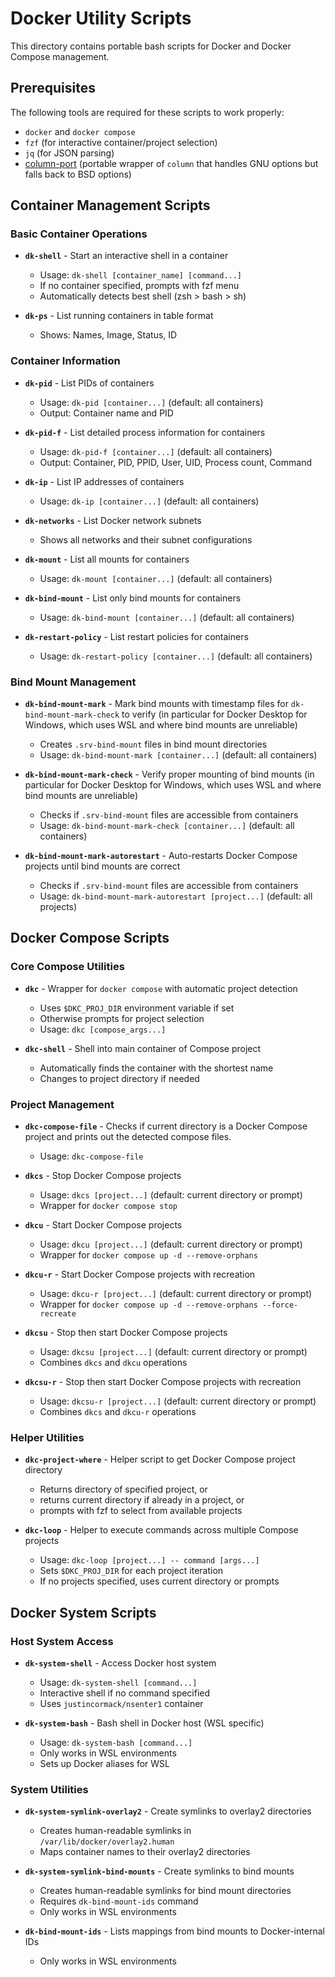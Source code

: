 # Docker Utility Scripts

This directory contains portable bash scripts for Docker and Docker Compose management.

## Prerequisites

The following tools are required for these scripts to work properly:

- `docker` and `docker compose`
- `fzf` (for interactive container/project selection)
- `jq` (for JSON parsing)
- [column-port](../unixy/column-port.sh) (portable wrapper of `column` that handles GNU options but falls back to BSD options)

## Container Management Scripts

### Basic Container Operations

- **`dk-shell`** - Start an interactive shell in a container
  - Usage: `dk-shell [container_name] [command...]`
  - If no container specified, prompts with fzf menu
  - Automatically detects best shell (zsh > bash > sh)

- **`dk-ps`** - List running containers in table format
  - Shows: Names, Image, Status, ID

### Container Information

- **`dk-pid`** - List PIDs of containers
  - Usage: `dk-pid [container...]` (default: all containers)
  - Output: Container name and PID

- **`dk-pid-f`** - List detailed process information for containers
  - Usage: `dk-pid-f [container...]` (default: all containers)
  - Output: Container, PID, PPID, User, UID, Process count, Command

- **`dk-ip`** - List IP addresses of containers
  - Usage: `dk-ip [container...]` (default: all containers)

- **`dk-networks`** - List Docker network subnets
  - Shows all networks and their subnet configurations

- **`dk-mount`** - List all mounts for containers
  - Usage: `dk-mount [container...]` (default: all containers)

- **`dk-bind-mount`** - List only bind mounts for containers
  - Usage: `dk-bind-mount [container...]` (default: all containers)

- **`dk-restart-policy`** - List restart policies for containers
  - Usage: `dk-restart-policy [container...]` (default: all containers)

### Bind Mount Management

- **`dk-bind-mount-mark`** - Mark bind mounts with timestamp files for
    `dk-bind-mount-mark-check` to verify (in particular for Docker Desktop for
    Windows, which uses WSL and where bind mounts are unreliable)
  - Creates `.srv-bind-mount` files in bind mount directories
  - Usage: `dk-bind-mount-mark [container...]` (default: all containers)

- **`dk-bind-mount-mark-check`** - Verify proper mounting of bind mounts
    (in particular for Docker Desktop for Windows, which uses WSL and where bind mounts are
    unreliable)
  - Checks if `.srv-bind-mount` files are accessible from containers
  - Usage: `dk-bind-mount-mark-check [container...]` (default: all containers)

- **`dk-bind-mount-mark-autorestart`** - Auto-restarts Docker Compose projects
    until bind mounts are correct
  - Checks if `.srv-bind-mount` files are accessible from containers
  - Usage: `dk-bind-mount-mark-autorestart [project...]` (default: all projects)

## Docker Compose Scripts

### Core Compose Utilities

- **`dkc`** - Wrapper for `docker compose` with automatic project detection
  - Uses `$DKC_PROJ_DIR` environment variable if set
  - Otherwise prompts for project selection
  - Usage: `dkc [compose_args...]`

- **`dkc-shell`** - Shell into main container of Compose project
  - Automatically finds the container with the shortest name
  - Changes to project directory if needed

### Project Management

- **`dkc-compose-file`** - Checks if current directory is a Docker Compose project
    and prints out the detected compose files.
  - Usage: `dkc-compose-file`

- **`dkcs`** - Stop Docker Compose projects
  - Usage: `dkcs [project...]` (default: current directory or prompt)
  - Wrapper for `docker compose stop`

- **`dkcu`** - Start Docker Compose projects
  - Usage: `dkcu [project...]` (default: current directory or prompt)
  - Wrapper for `docker compose up -d --remove-orphans`

- **`dkcu-r`** - Start Docker Compose projects with recreation
  - Usage: `dkcu-r [project...]` (default: current directory or prompt)
  - Wrapper for `docker compose up -d --remove-orphans --force-recreate`

- **`dkcsu`** - Stop then start Docker Compose projects
  - Usage: `dkcsu [project...]` (default: current directory or prompt)
  - Combines `dkcs` and `dkcu` operations

- **`dkcsu-r`** - Stop then start Docker Compose projects with recreation
  - Usage: `dkcsu-r [project...]` (default: current directory or prompt)
  - Combines `dkcs` and `dkcu-r` operations

### Helper Utilities

- **`dkc-project-where`** - Helper script to get Docker Compose project directory
  - Returns directory of specified project, or
  - returns current directory if already in a project, or
  - prompts with fzf to select from available projects

- **`dkc-loop`** - Helper to execute commands across multiple Compose projects
  - Usage: `dkc-loop [project...] -- command [args...]`
  - Sets `$DKC_PROJ_DIR` for each project iteration
  - If no projects specified, uses current directory or prompts

## Docker System Scripts

### Host System Access

- **`dk-system-shell`** - Access Docker host system
  - Usage: `dk-system-shell [command...]`
  - Interactive shell if no command specified
  - Uses `justincormack/nsenter1` container

- **`dk-system-bash`** - Bash shell in Docker host (WSL specific)
  - Usage: `dk-system-bash [command...]`
  - Only works in WSL environments
  - Sets up Docker aliases for WSL

### System Utilities

- **`dk-system-symlink-overlay2`** - Create symlinks to overlay2 directories
  - Creates human-readable symlinks in `/var/lib/docker/overlay2.human`
  - Maps container names to their overlay2 directories

- **`dk-system-symlink-bind-mounts`** - Create symlinks to bind mounts
  - Creates human-readable symlinks for bind mount directories
  - Requires `dk-bind-mount-ids` command
  - Only works in WSL environments

- **`dk-bind-mount-ids`** - Lists mappings from bind mounts to Docker-internal IDs
  - Only works in WSL environments
